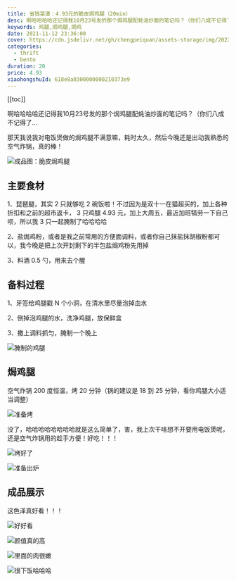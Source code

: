 ```yaml
---
title: 省钱菜谱：4.93元的脆皮焗鸡腿（20min）
desc: 啊哈哈哈哈还记得我10月23号发的那个焗鸡腿配蚝油炒面的笔记吗？（你们八成不记得了…）那天我说我对电饭煲做的焗鸡腿不满意嘛，耗时太久，然后今晚还是出动我熟悉的空气炸锅，真的棒！
keywords: 鸡腿,焗鸡腿,焗鸡
date: 2021-11-12 23:36:00
cover: https://cdn.jsdelivr.net/gh/chengpeiquan/assets-storage/img/2022/02/20220202223006.jpg
categories:
  - thrift
  - bento
duration: 20
price: 4.93
xiaohongshuId: 618e8a0300000000210373e9
---
```


[[toc]]

啊哈哈哈哈还记得我10月23号发的那个焗鸡腿配蚝油炒面的笔记吗？（你们八成不记得了…

那天我说我对电饭煲做的焗鸡腿不满意嘛，耗时太久，然后今晚还是出动我熟悉的空气炸锅，真的棒！

![成品图：脆皮焗鸡腿](https://cdn.jsdelivr.net/gh/chengpeiquan/assets-storage/img/2022/02/20220202223354.jpg)

## 主要食材

1、琵琶腿，其实 2 只就够吃 2 碗饭啦！不过因为是双十一在猫超买的，加上各种折扣和之前的超市返卡， 3 只鸡腿 4.93 元，加上大周五，最近加班犒劳一下自己呗，所以我 3 只一起腌制了哈哈哈哈

2、盐焗鸡粉，或者是我之前常用的方便面调料，或者你自己抹盐抹胡椒粉都可以，我今晚是把上次开封剩下的半包盐焗鸡粉先用掉

3、料酒 0.5 勺，用来去个腥

## 备料过程

1、牙签给鸡腿戳 N 个小洞，在清水里尽量泡掉血水

2、倒掉泡鸡腿的水，洗净鸡腿，放保鲜盒

3、撒上调料抓匀，腌制一个晚上

![腌制的鸡腿](https://cdn.jsdelivr.net/gh/chengpeiquan/assets-storage/img/2022/02/20220202223344.jpg)

## 焗鸡腿

空气炸锅 200 度恒温，烤 20 分钟（锅的建议是 18 到 25 分钟，看你鸡腿大小适当调整）

![准备烤](https://cdn.jsdelivr.net/gh/chengpeiquan/assets-storage/img/2022/02/20220202223345.jpg)

没了，哈哈哈哈哈哈哈哈就是这么简单了，害，我上次干啥想不开要用电饭煲呢，还是空气炸锅用的趁手方便！好吃！！！

![烤好了](https://cdn.jsdelivr.net/gh/chengpeiquan/assets-storage/img/2022/02/20220202223346.jpg)

![准备出炉](https://cdn.jsdelivr.net/gh/chengpeiquan/assets-storage/img/2022/02/20220202223347.jpg)

## 成品展示

这色泽真好看！！！

![好好看](https://cdn.jsdelivr.net/gh/chengpeiquan/assets-storage/img/2022/02/20220202223348.jpg)

![颜值真的高](https://cdn.jsdelivr.net/gh/chengpeiquan/assets-storage/img/2022/02/20220202223349.jpg)

![里面的肉很嫩](https://cdn.jsdelivr.net/gh/chengpeiquan/assets-storage/img/2022/02/20220202223350.jpg)

![很下饭哈哈哈](https://cdn.jsdelivr.net/gh/chengpeiquan/assets-storage/img/2022/02/20220202223351.jpg)
